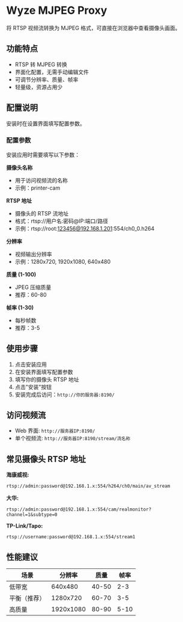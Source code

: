 # Wyze MJPEG Proxy

将 RTSP 视频流转换为 MJPEG 格式，可直接在浏览器中查看摄像头画面。

## 功能特点

- RTSP 转 MJPEG 转换
- 界面化配置，无需手动编辑文件
- 可调节分辨率、质量、帧率
- 轻量级，资源占用少

## 配置说明

安装时在设置界面填写配置参数。

### 配置参数

安装应用时需要填写以下参数：

**摄像头名称**
- 用于访问视频流的名称
- 示例：printer-cam

**RTSP 地址**
- 摄像头的 RTSP 流地址
- 格式：rtsp://用户名:密码@IP:端口/路径
- 示例：rtsp://root:123456@192.168.1.201:554/ch0_0.h264

**分辨率**
- 视频输出分辨率
- 示例：1280x720, 1920x1080, 640x480

**质量 (1-100)**
- JPEG 压缩质量
- 推荐：60-80

**帧率 (1-30)**
- 每秒帧数
- 推荐：3-5

## 使用步骤

1. 点击安装应用
2. 在安装界面填写配置参数
3. 填写你的摄像头 RTSP 地址
4. 点击"安装"按钮
5. 安装完成后访问：`http://你的服务器:8190/`

## 访问视频流

- Web 界面: `http://服务器IP:8190/`
- 单个视频流: `http://服务器IP:8190/stream/流名称`

## 常见摄像头 RTSP 地址

**海康威视:**
```
rtsp://admin:password@192.168.1.x:554/h264/ch0/main/av_stream
```

**大华:**
```
rtsp://admin:password@192.168.1.x:554/cam/realmonitor?channel=1&subtype=0
```

**TP-Link/Tapo:**
```
rtsp://username:password@192.168.1.x:554/stream1
```

## 性能建议

| 场景 | 分辨率 | 质量 | 帧率 |
|------|--------|------|------|
| 低带宽 | 640x480 | 40-50 | 2-3 |
| 平衡（推荐） | 1280x720 | 60-70 | 3-5 |
| 高质量 | 1920x1080 | 80-90 | 5-10 |
